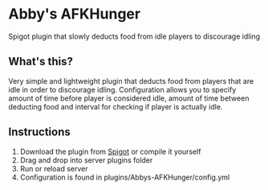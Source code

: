 # Abby's AFKHunger

Spigot plugin that slowly deducts food from idle players to discourage idling

## What's this?

Very simple and lightweight plugin that deducts food from players that are idle in order to discourage idling. Configuration allows you to specify amount of time before player is considered idle, amount of time between deducting food and interval for checking if player is actually idle.

## Instructions

1. Download the plugin from [Spigot](https://www.spigotmc.org/resources/abbys-afk-hunger.73024/) or compile it yourself
2. Drag and drop into server plugins folder
3. Run or reload server
4. Configuration is found in plugins/Abbys-AFKHunger/config.yml
